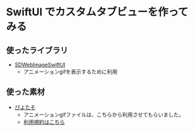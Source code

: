 # SwiftUI でカスタムタブビューを作ってみる

## 使ったライブラリ

- [SDWebImageSwiftUI](https://github.com/SDWebImage/SDWebImageSwiftUI)
    - アニメーションgifを表示するために利用

## 使った素材

- [ぴよたそ](https://hiyokoyarou.com)
    - アニメーションgifファイルは、こちらから利用させてもらいました。
    - [利用規約はこちら](https://hiyokoyarou.com/about/)